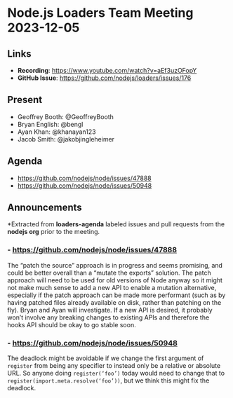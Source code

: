 # Node.js  Loaders Team Meeting 2023-12-05

## Links

* **Recording**: https://www.youtube.com/watch?v=aEf3uzOFopY
* **GitHub Issue**: https://github.com/nodejs/loaders/issues/176

## Present

* Geoffrey Booth: @GeoffreyBooth
* Bryan English: @bengl
* Ayan Khan: @khanayan123
* Jacob Smith: @jakobjingleheimer

## Agenda

- https://github.com/nodejs/node/issues/47888
- https://github.com/nodejs/node/issues/50948

## Announcements

*Extracted from **loaders-agenda** labeled issues and pull requests from the **nodejs org** prior to the meeting.

### - https://github.com/nodejs/node/issues/47888

The “patch the source” approach is in progress and seems promising, and could be better overall than a “mutate the exports” solution. The patch approach will need to be used for old versions of Node anyway so it might not make much sense to add a new API to enable a mutation alternative, especially if the patch approach can be made more performant (such as by having patched files already available on disk, rather than patching on the fly). Bryan and Ayan will investigate. If a new API is desired, it probably won’t involve any breaking changes to existing APIs and therefore the hooks API should be okay to go stable soon.

### - https://github.com/nodejs/node/issues/50948

The deadlock might be avoidable if we change the first argument of `register` from being any specifier to instead only be a relative or absolute URL. So anyone doing `register(‘foo’)` today would need to change that to `register(import.meta.resolve(‘foo’))`, but we think this might fix the deadlock.
